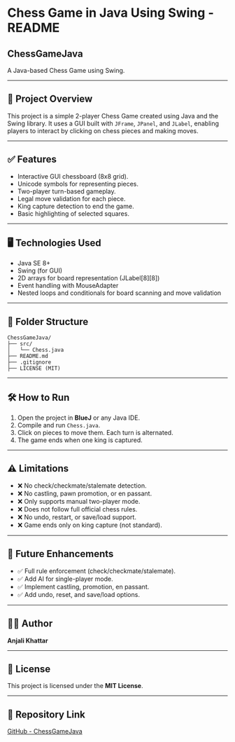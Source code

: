 # Chess Game in Java Using Swing - README

## ChessGameJava

A Java-based Chess Game using Swing.

---

## 📌 Project Overview

This project is a simple 2-player Chess Game created using Java and the Swing library. It uses a GUI built with `JFrame`, `JPanel`, and `JLabel`, enabling players to interact by clicking on chess pieces and making moves.

---

## ✅ Features

- Interactive GUI chessboard (8x8 grid).
- Unicode symbols for representing pieces.
- Two-player turn-based gameplay.
- Legal move validation for each piece.
- King capture detection to end the game.
- Basic highlighting of selected squares.

---

## 🖥️ Technologies Used

- Java SE 8+
- Swing (for GUI)
- 2D arrays for board representation (JLabel[8][8])
- Event handling with MouseAdapter
- Nested loops and conditionals for board scanning and move validation

---

## 📂 Folder Structure

```
ChessGameJava/
├── src/
│   └── Chess.java
├── README.md
├── .gitignore
├── LICENSE (MIT)
```

---

## 🛠️ How to Run

1. Open the project in **BlueJ** or any Java IDE.
2. Compile and run `Chess.java`.
3. Click on pieces to move them. Each turn is alternated.
4. The game ends when one king is captured.

---

## ⚠️ Limitations

- ❌ No check/checkmate/stalemate detection.
- ❌ No castling, pawn promotion, or en passant.
- ❌ Only supports manual two-player mode.
- ❌ Does not follow full official chess rules.
- ❌ No undo, restart, or save/load support.
- ❌ Game ends only on king capture (not standard).

---

## 📌 Future Enhancements

- ✅ Full rule enforcement (check/checkmate/stalemate).
- ✅ Add AI for single-player mode.
- ✅ Implement castling, promotion, en passant.
- ✅ Add undo, reset, and save/load options.

---

## 👩‍💻 Author

**Anjali Khattar**

---

## 📝 License

This project is licensed under the **MIT License**.

---

## 🔗 Repository Link

[GitHub - ChessGameJava](https://github.com/Anjalikhattar/ChessGameJava)
